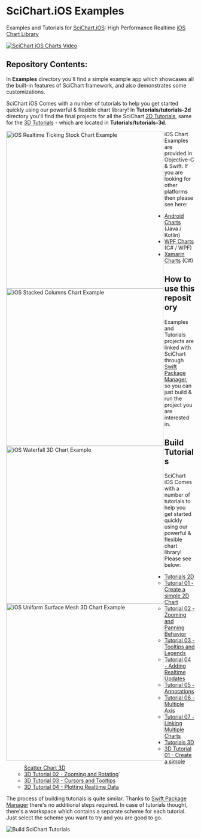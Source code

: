 # SciChart.iOS Examples
Examples and Tutorials for [SciChart.iOS](https://www.scichart.com): High Performance Realtime [iOS Chart Library](https://www.scichart.com/ios-chart-features/)

<a href="https://www.youtube.com/watch?v=dArRzOPawQI" target="\_blank" Title="SciChart iOS Charts Video"><img Align="center" src="https://www.scichart.com/wp-content/uploads/2017/09/ios-thumbnail-homepage.jpg" Alt="SciChart iOS Charts Video"/></a>

## Repository Contents:
In **Examples** directory you'll find a simple example app which showcases all the built-in features of SciChart framework, and also demonstrates some customizations.

SciChart iOS Comes with a number of tutorials to help you get started quickly using our powerful & flexible chart library!
In **Tutorials/tutorials-2d** directory you'll find the final projects for all the SciChart [2D Tutorials](https://www.scichart.com/documentation/ios/current/Tutorials%202D.html), same for the [3D Tutorials](https://www.scichart.com/documentation/ios/current/Tutorials%203D.html) - which are located in **Tutorials/tutorials-3d**.

<img Align="left" Width="420" src="https://www.scichart.com/wp-content/uploads/2019/12/scichart-ios-v3-realtime-ticking-stock-charts-min.png" Alt="iOS Realtime Ticking Stock Chart Example"/>
<img Align="left" Width="420" src="https://www.scichart.com/wp-content/uploads/2019/12/scichart-ios-v3-stacked-column-charts-min.png" Alt="iOS Stacked Columns Chart Example"/>
<img Align="left" Width="420" src="https://www.scichart.com/wp-content/uploads/2019/10/scichart-ios-3d-charts-waterfall-chart-example-min.png" Alt="iOS Waterfall 3D Chart Example"/>
<img Align="left" Width="420" src="https://www.scichart.com/wp-content/uploads/2019/10/scichart-ios-3d-charts-uniform-mesh-chart-example-min.png" Alt="iOS Uniform Surface Mesh 3D Chart Example"/>

iOS Chart Examples are provided in Objective-C & Swift. If you are looking for other platforms then please see here:
- [Android Charts](https://github.com/ABTSoftware/SciChart.Android.Examples) (Java / Kotlin)
- [WPF Charts](https://github.com/ABTSoftware/SciChart.WPF.Examples) (C# / WPF)
- [Xamarin Charts](https://github.com/ABTSoftware/SciChart.Xamarin.Examples) (C#)

## How to use this repository
Examples and Tutorials projects are linked with SciChart through [Swift Package Manager](https://swift.org/package-manager/), so you can just build & run the project you are interested in.

## Build Tutorials
SciChart iOS Comes with a number of tutorials to help you get started quickly using our powerful & flexible chart library! Please see below:

- [Tutorials 2D](https://www.scichart.com/documentation/ios/current/Tutorials%202D.html)
    - [Tutorial 01 - Create a simple 2D Chart](https://www.scichart.com/documentation/ios/current/tutorial-01---create-a-simple-2d-chart.html)
    - [Tutorial 02 - Zooming and Panning Behavior](https://www.scichart.com/documentation/ios/current/tutorial-02---zooming-and-panning-behavior.html)
    - [Tutorial 03 - Tooltips and Legends](https://www.scichart.com/documentation/ios/current/tutorial-03---tooltips-and-legends.html)
    - [Tutorial 04 - Adding Realtime Updates](https://www.scichart.com/documentation/ios/current/tutorial-04---adding-realtime-updates.html)
    - [Tutorial 05 - Annotations](https://www.scichart.com/documentation/ios/current/tutorial-05---annotations.html)
    - [Tutorial 06 - Multiple Axis](https://www.scichart.com/documentation/ios/current/tutorial-06---multiple-axis.html)
    - [Tutorial 07 - Linking Multiple Charts](https://www.scichart.com/documentation/ios/current/tutorial-07---linking-multiple-charts.html)
- [Tutorials 3D](https://www.scichart.com/documentation/ios/current/Tutorials%203D.html)
    - [3D Tutorial 01 - Create a simple Scatter Chart 3D](https://www.scichart.com/documentation/ios/current/3d-tutorial-01---create-a-simple-scatter-chart-3d.html)
    - [3D Tutorial 02 - Zooming and Rotating](https://www.scichart.com/documentation/ios/current/3d-tutorial-02---zooming-and-rotating.html)`
    - [3D Tutorial 03 - Cursors and Tooltips](https://www.scichart.com/documentation/ios/current/3d-tutorial-03---cursors-and-tooltips.html)
    - [3D Tutorial 04 - Plotting Realtime Data](https://www.scichart.com/documentation/ios/current/3d-tutorial-04---plotting-realtime-data.html)

The process of building tutorials is quite similar. Thanks to [Swift Package Manager](https://swift.org/package-manager/) there's no additional steps required.
In case of tutorials thought, there's a workspace which contains a separate scheme for each tutorial. Just select the scheme you want to try and you are good to go.

![Build SciChart Tutorials](https://www.scichart.com/wp-content/uploads/2021/06/tutorials-2d-schemes.png)